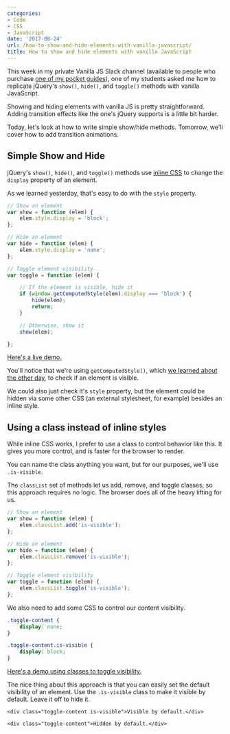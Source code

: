 ```yaml
---
categories:
- Code
- CSS
- JavaScript
date: '2017-08-24'
url: /how-to-show-and-hide-elements-with-vanilla-javascript/
title: How to show and hide elements with vanilla JavaScript
---
```


This week in my private Vanilla JS Slack channel (available to people who purchase [one of my pocket guides](/guides/)), one of my students asked me how to replicate jQuery's `show()`, `hide()`, and `toggle()` methods with vanilla JavaScript.

Showing and hiding elements with vanilla JS is pretty straightforward. Adding transition effects like the one's jQuery supports is a little bit harder.

Today, let's look at how to write simple show/hide methods. Tomorrow, we'll cover how to add transition animations.

## Simple Show and Hide

jQuery's `show()`, `hide()`, and `toggle()` methods use [inline CSS](/two-ways-to-set-an-elements-css-with-vanilla-javascript/) to change the `display` property of an element.

As we learned yesterday, that's easy to do with the `style` property.

```javascript
// Show an element
var show = function (elem) {
	elem.style.display = 'block';
};

// Hide an element
var hide = function (elem) {
	elem.style.display = 'none';
};

// Toggle element visibility
var toggle = function (elem) {

	// If the element is visible, hide it
	if (window.getComputedStyle(elem).display === 'block') {
		hide(elem);
		return;
	}

	// Otherwise, show it
	show(elem);

};
```

[Here's a live demo.](https://jsfiddle.net/cferdinandi/qgpxvhhb/5/)

You'll notice that we're using `getComputedStyle()`, which [we learned about the other day](/getting-an-elements-css-attributes-with-vanilla-javascript/), to check if an element is visible.

We could also just check it's `style` property, but the element could be hidden via some other CSS (an external stylesheet, for example) besides an inline style.

## Using a class instead of inline styles

While inline CSS works, I prefer to use a class to control behavior like this. It gives you more control, and is faster for the browser to render.

You can name the class anything you want, but for our purposes, we'll use `.is-visible`.

The `classList` set of methods let us add, remove, and toggle classes, so this approach requires no logic. The browser does all of the heavy lifting for us.

```javascript
// Show an element
var show = function (elem) {
	elem.classList.add('is-visible');
};

// Hide an element
var hide = function (elem) {
	elem.classList.remove('is-visible');
};

// Toggle element visibility
var toggle = function (elem) {
	elem.classList.toggle('is-visible');
};
```

We also need to add some CSS to control our content visibility.

```css
.toggle-content {
	display: none;
}

.toggle-content.is-visible {
	display: block;
}
```

[Here's a demo using classes to toggle visibility.](https://jsfiddle.net/cferdinandi/qgpxvhhb/6/)

The nice thing about this approach is that you can easily set the default visibility of an element. Use the `.is-visible` class to make it visible by default. Leave it off to hide it.

```markup
<div class="toggle-content is-visible">Visible by default.</div>

<div class="toggle-content">Hidden by default.</div>
```